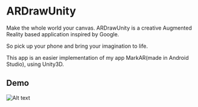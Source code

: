 # ARDrawUnity
Make the whole world your canvas. ARDrawUnity is a creative Augmented Reality based application inspired by Google.

So pick up your phone and bring your imagination to life. 

This app is an easier implementation of my app MarkAR(made in Android Studio), using Unity3D.

## Demo
![Alt text](https://github.com/shivangchopra11/ARDrawUnity/blob/master/ARDrawUnity.gif)
